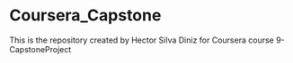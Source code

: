 # Coursera_Capstone
This is the repository created by Hector Silva Diniz for Coursera course 9-CapstoneProject
